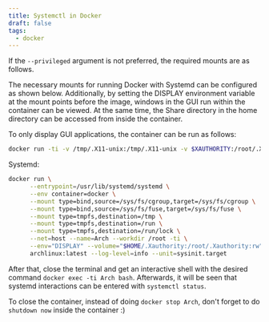 ```yaml
---
title: Systemctl in Docker
draft: false
tags:
  - docker
---
```


If the `--privileged` argument is not preferred, the required mounts are as follows.

The necessary mounts for running Docker with Systemd can be configured as shown below. Additionally, by setting the DISPLAY environment variable at the mount points before the image, windows in the GUI run within the container can be viewed. At the same time, the Share directory in the home directory can be accessed from inside the container.

To only display GUI applications, the container can be run as follows:

```bash
docker run -ti -v /tmp/.X11-unix:/tmp/.X11-unix -v $XAUTHORITY:/root/.Xauthority -e DISPLAY archlinux:latest bash
```

Systemd:

```bash
docker run \
      --entrypoint=/usr/lib/systemd/systemd \
      --env container=docker \
      --mount type=bind,source=/sys/fs/cgroup,target=/sys/fs/cgroup \
      --mount type=bind,source=/sys/fs/fuse,target=/sys/fs/fuse \
      --mount type=tmpfs,destination=/tmp \
      --mount type=tmpfs,destination=/run \
      --mount type=tmpfs,destination=/run/lock \
      --net=host --name=Arch --workdir /root -ti \
      --env="DISPLAY" --volume="$HOME/.Xauthority:/root/.Xauthority:rw" -v="$HOME/Share:/root/Share" \
      archlinux:latest --log-level=info --unit=sysinit.target
```

After that, close the terminal and get an interactive shell with the desired command `docker exec -ti Arch bash`. Afterwards, it will be seen that systemd interactions can be entered with `systemctl status`.

To close the container, instead of doing `docker stop Arch`, don't forget to do `shutdown now` inside the container :)

